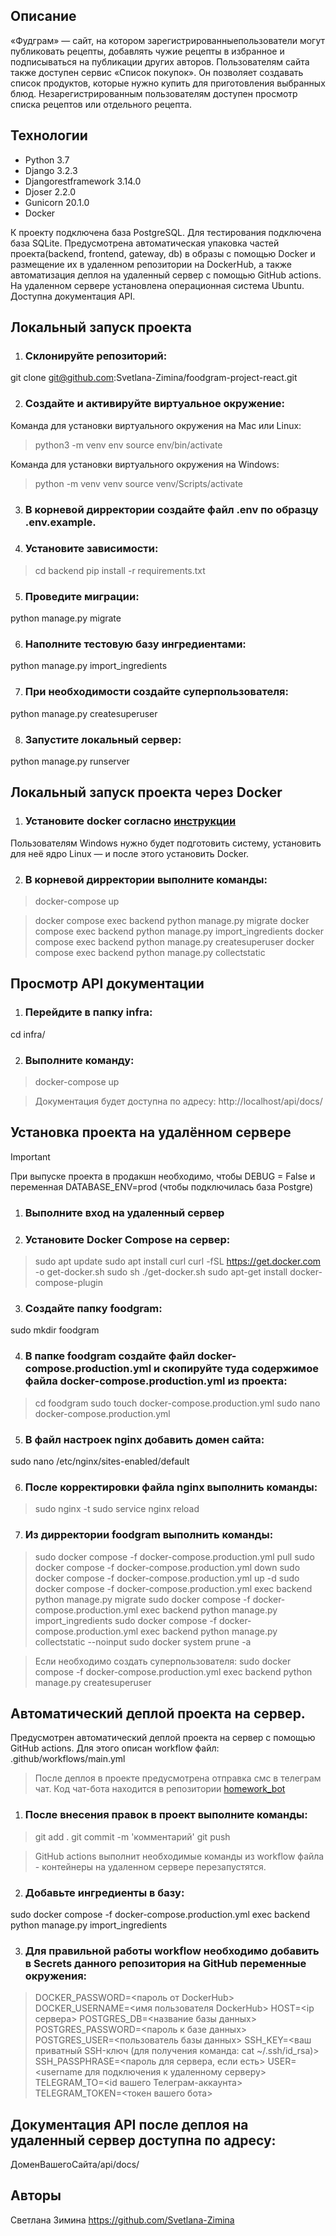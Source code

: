 ## Описание
«Фудграм» — сайт, на котором зарегистрированныепользователи могут публиковать рецепты, добавлять чужие рецепты в избранное и 
подписываться на публикации других авторов. Пользователям сайта также доступен сервис «Список покупок». Он позволяет создавать 
список продуктов, которые нужно купить для приготовления выбранных блюд. Незарегистрированным пользователям доступен просмотр
списка рецептов или отдельного рецепта.


## Технологии
- Python 3.7
- Django 3.2.3
- Djangorestframework 3.14.0
- Djoser 2.2.0 
- Gunicorn 20.1.0
- Docker

К проекту подключена база PostgreSQL. Для тестирования подключена база SQLite.
Предусмотрена автоматическая упаковка частей проекта(backend, frontend, gateway, db) в образы с помощью Docker и размещение их 
в удаленном репозитории на DockerHub, а также автоматизация деплоя на удаленный сервер с помощью GitHub actions.
На удаленном сервере установлена операционная система Ubuntu.
Доступна документация API.


## Локальный запуск проекта

1. ### Склонируйте репозиторий:

git clone git@github.com:Svetlana-Zimina/foodgram-project-react.git

2. ### Создайте и активируйте виртуальное окружение:
Команда для установки виртуального окружения на Mac или Linux:

> python3 -m venv env
> source env/bin/activate

Команда для установки виртуального окружения на Windows:

> python -m venv venv
> source venv/Scripts/activate

3. ### В корневой дирректории создайте файл .env по образцу .env.example.

4. ### Установите зависимости:

> cd backend
> pip install -r requirements.txt

5. ### Проведите миграции:

python manage.py migrate

6. ### Наполните тестовую базу ингредиентами:

python manage.py import_ingredients

7. ### При необходимости создайте суперпользователя:

python manage.py createsuperuser

8. ### Запустите локальный сервер:

python manage.py runserver


## Локальный запуск проекта через Docker

1. ### Установите docker согласно [инструкции](https://docs.docker.com/engine/install/ubuntu/)
Пользователям Windows нужно будет подготовить систему, установить для неё ядро Linux — и после этого установить Docker.

2. ### В корневой дирректории выполните команды:

> docker-compose up

> docker compose exec backend python manage.py migrate
> docker compose exec backend python manage.py import_ingredients
> docker compose exec backend python manage.py createsuperuser
> docker compose exec backend python manage.py collectstatic


## Просмотр API документации

1. ### Перейдите в папку infra:

cd infra/

2. ### Выполните команду:

> docker-compose up

> Документация будет доступна по адресу: http://localhost/api/docs/


## Установка проекта на удалённом сервере

> [!IMPORTANT] 
> При выпуске проекта в продакшн необходимо, чтобы DEBUG = False и переменная DATABASE_ENV=prod (чтобы подключилась база Postgre)

1. ### Выполните вход на удаленный сервер

2. ### Установите Docker Compose на сервер:

> sudo apt update
> sudo apt install curl
> curl -fSL https://get.docker.com -o get-docker.sh
> sudo sh ./get-docker.sh
> sudo apt-get install docker-compose-plugin

3. ### Создайте папку foodgram:

sudo mkdir foodgram

4. ### В папке foodgram создайте файл docker-compose.production.yml и скопируйте туда содержимое файла docker-compose.production.yml из проекта:

> cd foodgram
> sudo touch docker-compose.production.yml 
> sudo nano docker-compose.production.yml

5. ### В файл настроек nginx добавить домен сайта:

sudo nano /etc/nginx/sites-enabled/default

6. ### После корректировки файла nginx выполнить команды:

> sudo nginx -t
> sudo service nginx reload

7. ### Из дирректории foodgram выполнить команды:

> sudo docker compose -f docker-compose.production.yml pull
> sudo docker compose -f docker-compose.production.yml down
> sudo docker compose -f docker-compose.production.yml up -d
> sudo docker compose -f docker-compose.production.yml exec backend python manage.py migrate
> sudo docker compose -f docker-compose.production.yml exec backend python manage.py import_ingredients
> sudo docker compose -f docker-compose.production.yml exec backend python manage.py collectstatic --noinput
> sudo docker system prune -a

> Если необходимо создать суперпользователя:
> sudo docker compose -f docker-compose.production.yml exec backend python manage.py createsuperuser


## Автоматический деплой проекта на сервер.

Предусмотрен автоматический деплой проекта на сервер с помощью GitHub actions. Для этого описан workflow файл:
.github/workflows/main.yml
> После деплоя в проекте предусмотрена отправка смс в телеграм чат. Код чат-бота находится в репозитории [homework_bot](https://github.com/Svetlana-Zimina/homework_bot)

1. ### После внесения правок в проект выполните команды:

> git add .
> git commit -m 'комментарий'
> git push

> GitHub actions выполнит необходимые команды из workflow файла - контейнеры на удаленном сервере перезапустятся.

2. ### Добавьте ингредиенты в базу:

sudo docker compose -f docker-compose.production.yml exec backend python manage.py import_ingredients

3. ### Для правильной работы workflow необходимо добавить в Secrets данного репозитория на GitHub переменные окружения:

> DOCKER_PASSWORD=<пароль от DockerHub>
> DOCKER_USERNAME=<имя пользователя DockerHub>
> HOST=<ip сервера>
> POSTGRES_DB=<название базы данных>
> POSTGRES_PASSWORD=<пароль к базе данных>
> POSTGRES_USER=<пользователь базы данных>
> SSH_KEY=<ваш приватный SSH-ключ (для получения команда: cat ~/.ssh/id_rsa)>
> SSH_PASSPHRASE=<пароль для сервера, если есть>
> USER=<username для подключения к удаленному серверу>
> TELEGRAM_TO=<id вашего Телеграм-аккаунта>
> TELEGRAM_TOKEN=<токен вашего бота>


## Документация API после деплоя на удаленный сервер доступна по адресу:
ДоменВашегоСайта/api/docs/


## Авторы
Светлана Зимина
https://github.com/Svetlana-Zimina